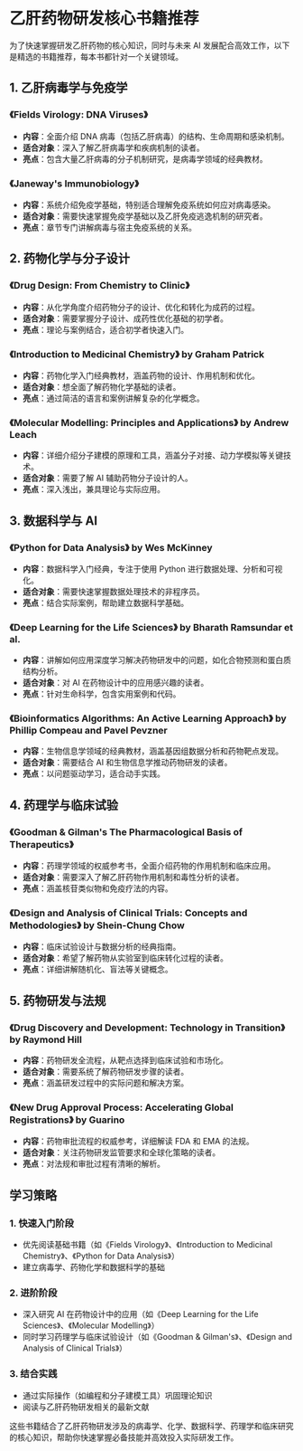 # 乙肝药物研发核心书籍推荐

为了快速掌握研发乙肝药物的核心知识，同时与未来 AI 发展配合高效工作，以下是精选的书籍推荐，每本书都针对一个关键领域。

## 1. 乙肝病毒学与免疫学

### 《Fields Virology: DNA Viruses》
- **内容**：全面介绍 DNA 病毒（包括乙肝病毒）的结构、生命周期和感染机制。
- **适合对象**：深入了解乙肝病毒学和疾病机制的读者。
- **亮点**：包含大量乙肝病毒的分子机制研究，是病毒学领域的经典教材。

### 《Janeway's Immunobiology》
- **内容**：系统介绍免疫学基础，特别适合理解免疫系统如何应对病毒感染。
- **适合对象**：需要快速掌握免疫学基础以及乙肝免疫逃逸机制的研究者。
- **亮点**：章节专门讲解病毒与宿主免疫系统的关系。

## 2. 药物化学与分子设计

### 《Drug Design: From Chemistry to Clinic》
- **内容**：从化学角度介绍药物分子的设计、优化和转化为成药的过程。
- **适合对象**：需要掌握分子设计、成药性优化基础的初学者。
- **亮点**：理论与案例结合，适合初学者快速入门。

### 《Introduction to Medicinal Chemistry》 by Graham Patrick
- **内容**：药物化学入门经典教材，涵盖药物的设计、作用机制和优化。
- **适合对象**：想全面了解药物化学基础的读者。
- **亮点**：通过简洁的语言和案例讲解复杂的化学概念。

### 《Molecular Modelling: Principles and Applications》 by Andrew Leach
- **内容**：详细介绍分子建模的原理和工具，涵盖分子对接、动力学模拟等关键技术。
- **适合对象**：需要了解 AI 辅助药物分子设计的人。
- **亮点**：深入浅出，兼具理论与实际应用。

## 3. 数据科学与 AI

### 《Python for Data Analysis》 by Wes McKinney
- **内容**：数据科学入门经典，专注于使用 Python 进行数据处理、分析和可视化。
- **适合对象**：需要快速掌握数据处理技术的非程序员。
- **亮点**：结合实际案例，帮助建立数据科学基础。

### 《Deep Learning for the Life Sciences》 by Bharath Ramsundar et al.
- **内容**：讲解如何应用深度学习解决药物研发中的问题，如化合物预测和蛋白质结构分析。
- **适合对象**：对 AI 在药物设计中的应用感兴趣的读者。
- **亮点**：针对生命科学，包含实用案例和代码。

### 《Bioinformatics Algorithms: An Active Learning Approach》 by Phillip Compeau and Pavel Pevzner
- **内容**：生物信息学领域的经典教材，涵盖基因组数据分析和药物靶点发现。
- **适合对象**：需要结合 AI 和生物信息学推动药物研发的读者。
- **亮点**：以问题驱动学习，适合动手实践。

## 4. 药理学与临床试验

### 《Goodman & Gilman's The Pharmacological Basis of Therapeutics》
- **内容**：药理学领域的权威参考书，全面介绍药物的作用机制和临床应用。
- **适合对象**：需要深入了解乙肝药物作用机制和毒性分析的读者。
- **亮点**：涵盖核苷类似物和免疫疗法的内容。

### 《Design and Analysis of Clinical Trials: Concepts and Methodologies》 by Shein-Chung Chow
- **内容**：临床试验设计与数据分析的经典指南。
- **适合对象**：希望了解药物从实验室到临床转化过程的读者。
- **亮点**：详细讲解随机化、盲法等关键概念。

## 5. 药物研发与法规

### 《Drug Discovery and Development: Technology in Transition》 by Raymond Hill
- **内容**：药物研发全流程，从靶点选择到临床试验和市场化。
- **适合对象**：需要系统了解药物研发步骤的读者。
- **亮点**：涵盖研发过程中的实际问题和解决方案。

### 《New Drug Approval Process: Accelerating Global Registrations》 by Guarino
- **内容**：药物审批流程的权威参考，详细解读 FDA 和 EMA 的法规。
- **适合对象**：关注药物研发监管要求和全球化策略的读者。
- **亮点**：对法规和审批过程有清晰的解析。

## 学习策略

### 1. 快速入门阶段
- 优先阅读基础书籍（如《Fields Virology》、《Introduction to Medicinal Chemistry》、《Python for Data Analysis》）
- 建立病毒学、药物化学和数据科学的基础

### 2. 进阶阶段
- 深入研究 AI 在药物设计中的应用（如《Deep Learning for the Life Sciences》、《Molecular Modelling》）
- 同时学习药理学与临床试验设计（如《Goodman & Gilman's》、《Design and Analysis of Clinical Trials》）

### 3. 结合实践
- 通过实际操作（如编程和分子建模工具）巩固理论知识
- 阅读与乙肝药物研发相关的最新文献

这些书籍结合了乙肝药物研发涉及的病毒学、化学、数据科学、药理学和临床研究的核心知识，帮助你快速掌握必备技能并高效投入实际研发工作。
